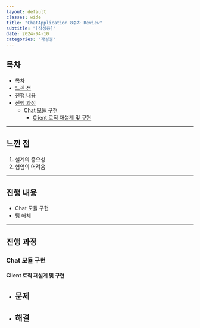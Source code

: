 ```yaml
---
layout: default
classes: wide
title: "ChatApplication 8주차 Review"
subtitle: "[작성중]"
date: 2024-04-10
categories: "작성중"
---
```


## 목차

- [목차](#목차)
- [느낀 점](#느낀-점)
- [진행 내용](#진행-내용)
- [진행 과정](#진행-과정)
  - [Chat 모듈 구현](#chat-모듈-구현)
    - [Client 로직 재설계 및 구현](#client-로직-재설계-및-구현)

---

## 느낀 점

1. 설계의 중요성
2. 협업의 어려움

---

## 진행 내용

- Chat 모듈 구현
- 팀 해체

---

## 진행 과정

### Chat 모듈 구현

#### Client 로직 재설계 및 구현

- **문제**
  - 

- **해결**
  - 
